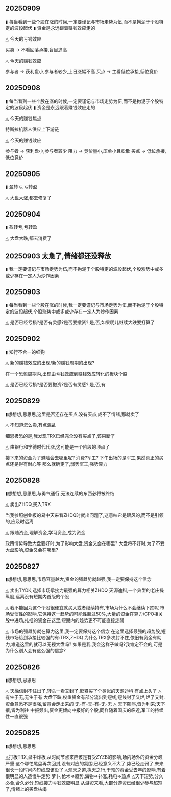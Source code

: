 ## 20250909

▮ 每当看到一些个股在涨的时候,一定要谨记与市场走势为伍,而不是拘泥于个股特定的波段起伏
▮ 资金是永远跟着赚钱效应走的


◬ 今天的亏钱效应

买卖 → 不看回落承接,盲目追高 

◬ 今天的赚钱效应

参与者 → 获利盘小,参与者较少,上日涨幅不高
买点 → 主看低位承接,低位竞价

## 20250908

▮ 每当看到一些个股在涨的时候,一定要谨记与市场走势为伍,而不是拘泥于个股特定的波段起伏
▮ 资金是永远跟着赚钱效应走的

◬ 今天的赚钱焦点

特斯拉机器人供应上下游链

◬ 今天的赚钱效应

参与者 → 获利盘小,参与者较少
阻力 → 竞价量小,压单小且松散
买点 → 低位承接,低位竞价

## 20250905

▮ 盈转亏,亏转盈

◬ 大盘大涨,都去修复了

## 20250904

▮ 盈转亏,亏转盈

◬ 大盘大跌,都去消费了


## 20250903 太急了,情绪都还没释放

▮ 我一定要谨记与市场走势为伍,而不拘泥于个股特定的波段起伏,个股涨势中或多或少存在一定人为炒作因素

## 20250903

▮ 每当看到一些个股在涨的时候,我一定要谨记与市场走势为伍,而不拘泥于个股特定的波段起伏,个股涨势中或多或少存在一定人为炒作因素

◬ 是否已经亏损?是否有灵感?是否要撤资?
是,否,如果明儿继续大跌要打算了

## 20250902

▮ 知行不合一的细狗

◬ 新的赚钱效应的出现/新的赚钱周期的出现?

在一个恐慌周期内,出现由亏钱效应到赚钱效应转化的板块个股

◬ 是否已经亏损?是否要撤资?是否有灵感?
是,否,有

## 20250829

▮想想想,思思思,这里是否还存在买点,没有买点,成不了情绪,那就卖了

◬ 不知道怎么卖,有点混乱

细思极恐的是,我发现TRX已经完全没有买点了,该果断了

◬ 由银行和宁德时代代涨,这可能是一个阶段的顶点了

接下来的资金为了避险会去哪里呢? 消费?军工?
下午出场的是军工,果然真正的买点还是得有耐心等
那么就确定了,弱势军工,强势算力

## 20250828

▮想想想,思思思,与勇气通行,无法连续的东西必将被终结

◬ 卖出ZHDQ,买入TRX

当我参照创业板的易中天来看ZHDQ时就出问题了,这意味它是跟风的,而不是引领的,应及时远离

◬ 跟随资金,理解资金,学习资金,成为资金

政策情势导致大盘要好时,为了影响大盘,资金又会在哪里?
大盘将不好时,为了不受大盘影响,资金又会在哪里?


## 20250827

▮想想想,思思思,市场容量越大,资金的强趋势就越强,我一定要保持这个信念

◬ 卖出TYDK,选择市场承接力最强的算力相关ZHDQ
天源迪科,一个典型的老庄操纵股,远离没有短期内首版的个股

◬ 我不能因为这个个股很便宜就买入或者继续持有,市场为什么不会继续下跌呢
市场受惯性的影响,它保持这一趋势的可能性超过50%,大量的资金在算力/CPO相关股中进场,扎推的资金在这里,短期内的趋势更不可能直接走弱

◬ 市场的强趋势就在算力这里,我一定要保持这个信念
在这里选择最强的趋势股,短线市场给到承接比较强的有:TRX,ZHDQ
为什么TRX多次封不住,依旧有资金有助力,难道这里的就可以无视大盘吗?
如果是我,我会这样子做吗?我肯定不会的,可是为什么别人会有这么强的信念?

## 20250826

▮想想想,思思思

◬ 天融信封不住出了,转头一看又封了,赶紧买了个类似的天源迪科
有点上头了
◬ 有生于无,无生于有
大盘下跌,权重资金有部分流出到短线,短线封了又烂,烂了又封,资金意愿不是很强,留意会走出来的
无-有-无-有-无-无
◬ 天下熙熙,皆为利来;天下攘,皆为利往
中报频出,资金更倾向中报好的个股,同样随着国庆的临近,军工的持续性一直很强



## 20250825

▮想想想,思思思

◬打板TRX,盘中炸板,从时间节点来应该是有受ZYZB的影响,场内场外的资金分歧严重
这个哪怕尾盘再次回封,没有对应的氛围,已经意义不大了,势已经走弱了,未来很长一段时间内短线应该没了
◬观天之道,执天之行,干预的资金受去年的影响,有着很明显的人造慢牛走势
萝卜,枪术⇒趋势,海物⇒补涨,耗电⇒热点
◬天下短势,分久必合,合久必分,短线接力亏钱效应明显
从游资来看,大部分游资已经很少参与超短了,情绪上的买盘枯竭
